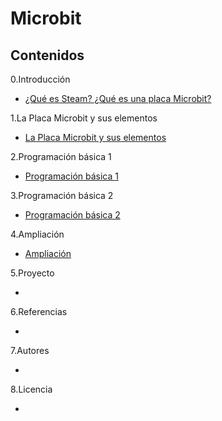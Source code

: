 # Microbit

## Contenidos
 0.Introducción
 
 - [¿Qué es Steam? ¿Qué es una placa Microbit?](modulo1/introduccion.md)
 
 1.La Placa Microbit y sus elementos
 
 - [La Placa Microbit y sus elementos](modulo2/laPlacaMicrobit.md)
 
 2.Programación básica 1
 
 - [Programación básica 1](modulo3/programación1.md)
 
 3.Programación básica 2
 
 - [Programación básica 2](modulo4/programacion2.md)
 
 4.Ampliación
 
 - [Ampliación](modulo5/ampliacion.md)
 
 5.Proyecto
 
 -
 
 6.Referencias
 
 -
 
 7.Autores
 
 -
 
 8.Licencia

 -
 
 

